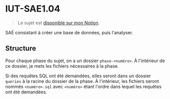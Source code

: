 # IUT-SAE1.04

> Le sujet est [disponible sur mon Notion](https://vexcited.notion.site/SAE1-04-Cr-ation-d-une-base-de-donn-es-c4f10f146b4e412c8c18f40436aa7966).

SAÉ consistant à créer une base de données, puis l'analyser.

## Structure

Pour chaque phase du sujet, on a un dossier `phase-<numéro>`.
À l'intérieur de ce dossier, je mets les fichiers nécessaires à la phase.

Si des requêtes SQL ont été demandées, elles seront dans un dossier `queries` à la racine du dossier de la phase.
À l'intérieur, les fichiers seront nommés `<numéro>.sql` avec `<numéro>` étant l'ordre dans lequel les requêtes ont été demandées.

